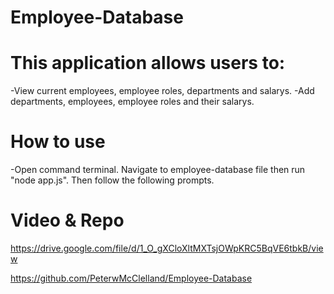 # Employee-Database

# This application allows users to:

-View current employees, employee roles, departments and salarys.
-Add departments, employees, employee roles and their salarys.

# How to use

-Open command terminal. Navigate to employee-database file then run "node app.js". 
Then follow the following prompts.

# Video & Repo

https://drive.google.com/file/d/1_O_gXCloXltMXTsjOWpKRC5BqVE6tbkB/view

https://github.com/PeterwMcClelland/Employee-Database

